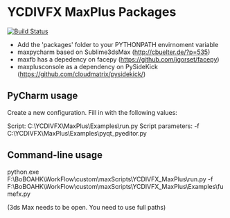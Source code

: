 YCDIVFX MaxPlus Packages
========================
[![Build Status](https://travis-ci.org/arturleao/YCDIVFX_MaxPlus.png?branch=master)](https://travis-ci.org/arturleao/YCDIVFX_MaxPlus)

* Add the 'packages' folder to your PYTHONPATH envirnoment variable
* maxpycharm based on Sublime3dsMax (http://cbuelter.de/?p=535)
* maxfb has a depedency on facepy (https://github.com/jgorset/facepy)
* maxplusconsole as a dependency on PySideKick (https://github.com/cloudmatrix/pysidekick/)

PyCharm usage
-------------

Create a new configuration. Fill in with the following values:

Script: C:\YCDIVFX\MaxPlus\Examples\run.py
Script parameters: -f C:\YCDIVFX\MaxPlus\Examples\pyqt_pyeditor.py

Command-line usage
-------------

python.exe F:\BoBOAHK\WorkFlow\custom\maxScripts\YCDIVFX_MaxPlus\run.py -f F:\BoBOAHK\WorkFlow\custom\maxScripts\YCDIVFX_MaxPlus\Examples\fumefx.py

(3ds Max needs to be open. You need to use full paths)